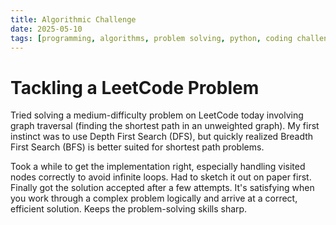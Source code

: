 ```yaml
---
title: Algorithmic Challenge
date: 2025-05-10
tags: [programming, algorithms, problem solving, python, coding challenge]
---
```


# Tackling a LeetCode Problem

Tried solving a medium-difficulty problem on LeetCode today involving graph traversal (finding the shortest path in an unweighted graph). My first instinct was to use Depth First Search (DFS), but quickly realized Breadth First Search (BFS) is better suited for shortest path problems.

Took a while to get the implementation right, especially handling visited nodes correctly to avoid infinite loops. Had to sketch it out on paper first. Finally got the solution accepted after a few attempts. It's satisfying when you work through a complex problem logically and arrive at a correct, efficient solution. Keeps the problem-solving skills sharp.